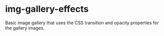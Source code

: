 # img-gallery-effects
Basic image gallery that uses the CSS transition and opacity properties for the gallery images.
